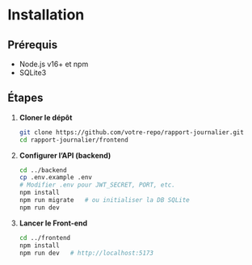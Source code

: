 # Installation

## Prérequis

- Node.js v16+ et npm  
- SQLite3

## Étapes

1. **Cloner le dépôt**

    ```bash
    git clone https://github.com/votre-repo/rapport-journalier.git
    cd rapport-journalier/frontend
    ```

2. **Configurer l’API (backend)**

    ```bash
    cd ../backend
    cp .env.example .env
    # Modifier .env pour JWT_SECRET, PORT, etc.
    npm install
    npm run migrate   # ou initialiser la DB SQLite
    npm run dev
    ```

3. **Lancer le Front‑end**

    ```bash
    cd ../frontend
    npm install
    npm run dev   # http://localhost:5173
    ```